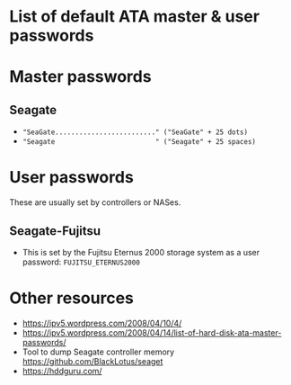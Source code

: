 # List of default ATA master & user passwords

# Master passwords
## Seagate
  * `"SeaGate........................." ("SeaGate" + 25 dots)`
  * `"Seagate                         " ("Seagate" + 25 spaces)`


# User passwords
These are usually set by controllers or NASes.

## Seagate-Fujitsu
  * This is set by the Fujitsu Eternus 2000 storage system as a user password:
  `FUJITSU_ETERNUS2000`


# Other resources
  * https://ipv5.wordpress.com/2008/04/10/4/
  * https://ipv5.wordpress.com/2008/04/14/list-of-hard-disk-ata-master-passwords/
  * Tool to dump Seagate controller memory https://github.com/BlackLotus/seaget
  * https://hddguru.com/
